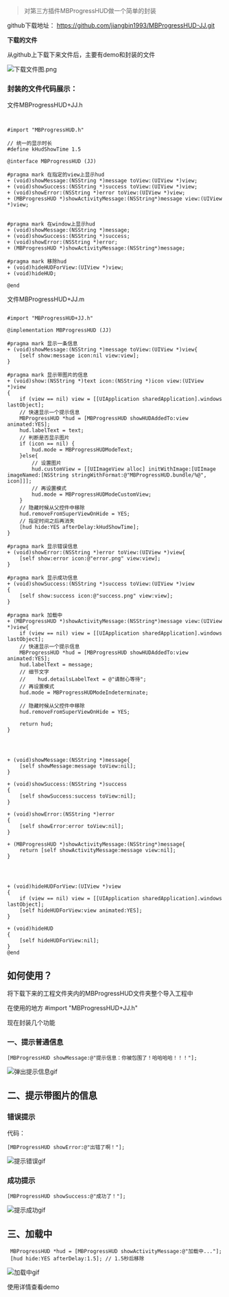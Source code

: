 >对第三方插件MBProgressHUD做一个简单的封装

github下载地址： https://github.com/jiangbin1993/MBProgressHUD-JJ.git

**下载的文件**

从github上下载下来文件后，主要有demo和封装的文件

![下载文件图.png](https://upload-images.jianshu.io/upload_images/2541004-5429c0f0e978a13b.png?imageMogr2/auto-orient/strip%7CimageView2/2/w/1240)

### 封装的文件代码展示：

文件MBProgressHUD+JJ.h

```


#import "MBProgressHUD.h"

// 统一的显示时长
#define kHudShowTime 1.5

@interface MBProgressHUD (JJ)

#pragma mark 在指定的view上显示hud
+ (void)showMessage:(NSString *)message toView:(UIView *)view;
+ (void)showSuccess:(NSString *)success toView:(UIView *)view;
+ (void)showError:(NSString *)error toView:(UIView *)view;
+ (MBProgressHUD *)showActivityMessage:(NSString*)message view:(UIView *)view;


#pragma mark 在window上显示hud
+ (void)showMessage:(NSString *)message;
+ (void)showSuccess:(NSString *)success;
+ (void)showError:(NSString *)error;
+ (MBProgressHUD *)showActivityMessage:(NSString*)message;

#pragma mark 移除hud
+ (void)hideHUDForView:(UIView *)view;
+ (void)hideHUD;

@end

```

文件MBProgressHUD+JJ.m

```

#import "MBProgressHUD+JJ.h"

@implementation MBProgressHUD (JJ)

#pragma mark 显示一条信息
+ (void)showMessage:(NSString *)message toView:(UIView *)view{
    [self show:message icon:nil view:view];
}

#pragma mark 显示带图片的信息
+ (void)show:(NSString *)text icon:(NSString *)icon view:(UIView *)view
{
    if (view == nil) view = [[UIApplication sharedApplication].windows lastObject];
    // 快速显示一个提示信息
    MBProgressHUD *hud = [MBProgressHUD showHUDAddedTo:view animated:YES];
    hud.labelText = text;
    // 判断是否显示图片
    if (icon == nil) {
        hud.mode = MBProgressHUDModeText;
    }else{
        // 设置图片
        hud.customView = [[UIImageView alloc] initWithImage:[UIImage imageNamed:[NSString stringWithFormat:@"MBProgressHUD.bundle/%@", icon]]];
        // 再设置模式
        hud.mode = MBProgressHUDModeCustomView;
    }
    // 隐藏时候从父控件中移除
    hud.removeFromSuperViewOnHide = YES;
    // 指定时间之后再消失
    [hud hide:YES afterDelay:kHudShowTime];
}

#pragma mark 显示错误信息
+ (void)showError:(NSString *)error toView:(UIView *)view{
    [self show:error icon:@"error.png" view:view];
}

#pragma mark 显示成功信息
+ (void)showSuccess:(NSString *)success toView:(UIView *)view
{
    [self show:success icon:@"success.png" view:view];
}

#pragma mark 加载中
+ (MBProgressHUD *)showActivityMessage:(NSString*)message view:(UIView *)view{
    if (view == nil) view = [[UIApplication sharedApplication].windows lastObject];
    // 快速显示一个提示信息
    MBProgressHUD *hud = [MBProgressHUD showHUDAddedTo:view animated:YES];
    hud.labelText = message;
    // 细节文字
    //    hud.detailsLabelText = @"请耐心等待";
    // 再设置模式
    hud.mode = MBProgressHUDModeIndeterminate;
    
    // 隐藏时候从父控件中移除
    hud.removeFromSuperViewOnHide = YES;
    
    return hud;
}




+ (void)showMessage:(NSString *)message{
    [self showMessage:message toView:nil];
}

+ (void)showSuccess:(NSString *)success
{
    [self showSuccess:success toView:nil];
}

+ (void)showError:(NSString *)error
{
    [self showError:error toView:nil];
}

+ (MBProgressHUD *)showActivityMessage:(NSString*)message{
    return [self showActivityMessage:message view:nil];
}




+ (void)hideHUDForView:(UIView *)view
{
    if (view == nil) view = [[UIApplication sharedApplication].windows lastObject];
    [self hideHUDForView:view animated:YES];
}

+ (void)hideHUD
{
    [self hideHUDForView:nil];
}
@end

```


## 如何使用？

将下载下来的工程文件夹内的MBProgressHUD文件夹整个导入工程中

在使用的地方 #import "MBProgressHUD+JJ.h"

现在封装几个功能

### 一、提示普通信息

```
[MBProgressHUD showMessage:@"提示信息：你被包围了！哈哈哈哈！！！"];
```

![弹出提示信息gif](https://upload-images.jianshu.io/upload_images/2541004-1f243e6151fec380.gif?imageMogr2/auto-orient/strip)

## 二、提示带图片的信息

### 错误提示

代码：

```
[MBProgressHUD showError:@"出错了啊！"];
```


![提示错误gif](https://upload-images.jianshu.io/upload_images/2541004-887ed8e603fd6c3b.gif?imageMogr2/auto-orient/strip)

### 成功提示

```
[MBProgressHUD showSuccess:@"成功了！"];
```

![提示成功gif](https://upload-images.jianshu.io/upload_images/2541004-7136b5be54128c11.gif?imageMogr2/auto-orient/strip)

## 三、加载中

```
 MBProgressHUD *hud = [MBProgressHUD showActivityMessage:@"加载中..."];
 [hud hide:YES afterDelay:1.5]; // 1.5秒后移除
```

![加载中gif](https://upload-images.jianshu.io/upload_images/2541004-4258de4eef7ddb94.gif?imageMogr2/auto-orient/strip)

使用详情查看demo












